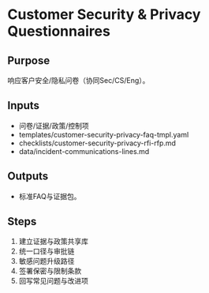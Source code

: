 # Customer Security & Privacy Questionnaires

## Purpose

响应客户安全/隐私问卷（协同Sec/CS/Eng）。

## Inputs

- 问卷/证据/政策/控制项
- templates/customer-security-privacy-faq-tmpl.yaml
- checklists/customer-security-privacy-rfi-rfp.md
- data/incident-communications-lines.md

## Outputs

- 标准FAQ与证据包。

## Steps

1. 建立证据与政策共享库
2. 统一口径与审批链
3. 敏感问题升级路径
4. 签署保密与限制条款
5. 回写常见问题与改进项
